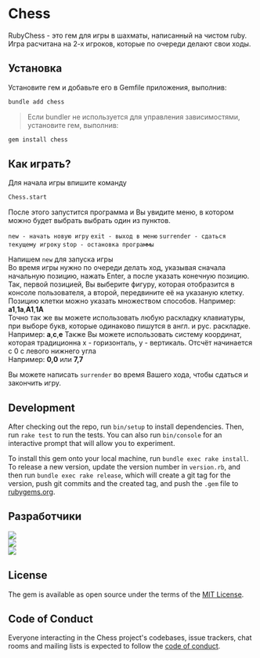 # Chess

RubyChess - это гем для игры в шахматы, написанный на чистом ruby. Игра расчитана на 2-х игроков, которые по очереди делают свои ходы.

## Установка

Установите гем и добавьте его в Gemfile приложения, выполнив:

```sh
bundle add chess
```
    
>Если bundler не используется для управления зависимостями, установите гем, выполнив:

```sh
gem install chess
```

## Как играть?

Для начала игры впишите команду

```sh
Chess.start
```
После этого запустится программа и Вы увидите меню, в котором можно будет выбрать выбрать один из пунктов.

 `new - начать новую игру`
 `exit - выход в меню`
 `surrender - сдаться текущему игроку`
 `stop - остановка программы`
 
 
 Напишем ```new``` для запуска игры <br>
 Во время игры нужно по очереди делать ход, указывая сначала начальную позицию, нажать Enter, а после указать конечную позицию. <br>
 Так, первой позицией, Вы выберите фигуру, которая отобразится в консоле пользователя, а второй, передвините её на указаную клетку. <br>
 Позицию клетки можно указать множеством способов. 
 Например: <b>a1</b>,<b>1a</b>,<b>A1</b>,<b>1A</b><br>
 Точно так же вы можете использовать любую раскладку клавиатуры, при выборе букв, которые одинаково пишутся в англ. и рус. раскладке.<br>
 Например: <b>а</b>,<b>с</b>,<b>е</b>
 Также Вы можете использовать систему координат, которая традиционна x - горизонталь, y - вертикаль. Отсчёт начинается с 0 с левого нижнего угла<br>
 Например: <b>0,0</b>  или  <b>7,7</b>
 
 Вы можете написать  ```surrender``` во время Вашего хода, чтобы сдаться и закончить игру.

## Development

After checking out the repo, run `bin/setup` to install dependencies. Then, run `rake test` to run the tests. You can also run `bin/console` for an interactive prompt that will allow you to experiment.

To install this gem onto your local machine, run `bundle exec rake install`. To release a new version, update the version number in `version.rb`, and then run `bundle exec rake release`, which will create a git tag for the version, push git commits and the created tag, and push the `.gem` file to [rubygems.org](https://rubygems.org).

## Разработчики

![](https://img.shields.io/badge/3.10-%D0%A8%D0%B2%D0%B5%D1%86%20%D0%94%D0%BC%D0%B8%D1%82%D1%80%D0%B8%D0%B9-critical)<br>
![](https://img.shields.io/badge/3.10-%D0%A8%D0%B0%D1%88%D1%83%D1%80%D0%B8%D0%BD%20%D0%95%D0%B3%D0%BE%D1%80-critical)<br>
![](https://img.shields.io/badge/3.10-%D0%9C%D0%B0%D1%80%D1%87%D0%B5%D0%BD%D0%BA%D0%BE%20%D0%9A%D0%BE%D0%BD%D1%81%D1%82%D0%B0%D0%BD%D1%82%D0%B8%D0%BD-critical)<br>

## License

The gem is available as open source under the terms of the [MIT License](https://opensource.org/licenses/MIT).

## Code of Conduct

Everyone interacting in the Chess project's codebases, issue trackers, chat rooms and mailing lists is expected to follow the [code of conduct](https://github.com/[USERNAME]/chess/blob/master/CODE_OF_CONDUCT.md).
